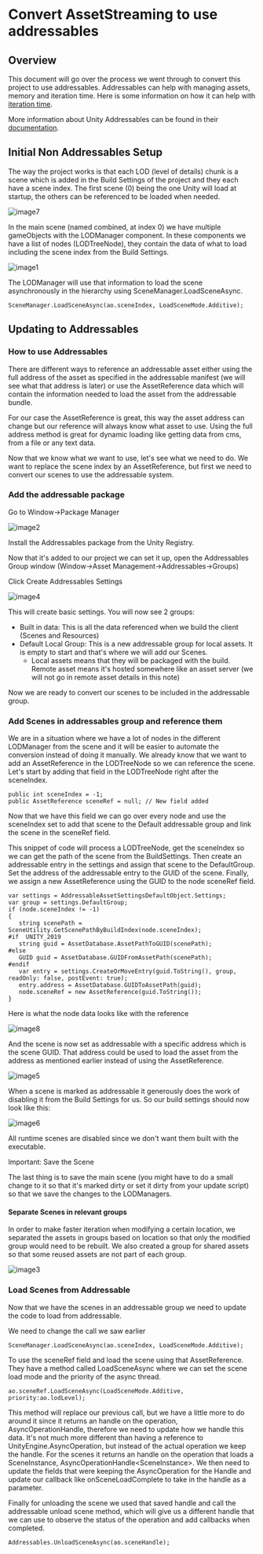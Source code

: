 # Convert AssetStreaming to use addressables


## Overview

This document will go over the process we went through to convert this project to use addressables. Addressables can help with managing assets, memory and iteration time. Here is some information on how it can help with [iteration time](https://developer.oculus.com/documentation/unity/po-unity-iteration/).

More information about Unity Addressables can be found in their [documentation](https://docs.unity3d.com/Packages/com.unity.addressables@1.18/manual/index.html).


## Initial Non Addressables Setup

The way the project works is that each LOD (level of details) chunk is a scene which is added in the Build Settings of the project and they each have a scene index. The first scene (0) being the one Unity will load at startup, the others can be referenced to be loaded when needed.

![image7](https://media.ghe.oculus-rep.com/user/4007/files/d17a7730-530c-4d33-b704-83f9388838c9)


In the main scene (named combined, at index 0) we have multiple gameObjects with the LODManager component. In these components we have a list of nodes (LODTreeNode), they contain the data of what to load including the scene index from the Build Settings.

![image1](https://media.ghe.oculus-rep.com/user/4007/files/22923d3b-5784-4c89-a95c-a226a59cf477)

The LODManager will use that information to load the scene asynchronously in the hierarchy using SceneManager.LoadSceneAsync.


```
SceneManager.LoadSceneAsync(ao.sceneIndex, LoadSceneMode.Additive);
```



## Updating to Addressables


### How to use Addressables

There are different ways to reference an addressable asset either using the full address of the asset as specified in the addressable manifest (we will see what that address is later) or use the AssetReference data which will contain the information needed to load the asset from the addressable bundle.

For our case the AssetReference is great, this way the asset address can change but our reference will always know what asset to use. Using the full address method is great for dynamic loading like getting data from cms, from a file or any text data.

Now that we know what we want to use, let's see what we need to do. We want to replace the scene index by an AssetReference, but first we need to convert our scenes to use the addressable system.


### Add the addressable package

Go to Window->Package Manager

![image2](https://media.ghe.oculus-rep.com/user/4007/files/240cec15-2790-4973-a795-35f5cff84c04)


Install the Addressables package from the Unity Registry.

Now that it's added to our project we can set it up, open the Addressables Group window (Window->Asset Management->Addressables->Groups)

Click Create Addressables Settings

![image4](https://media.ghe.oculus-rep.com/user/4007/files/2fcec8c5-1fe2-44ee-bf3a-d42b4c5e6617)

This will create basic settings. You will now see 2 groups:



* Built in data: This is all the data referenced when we build the client (Scenes and Resources)
* Default Local Group: This is a new addressable group for local assets. It is empty to start and that's where we will add our Scenes.
    * Local assets means that they will be packaged with the build. Remote asset means it's hosted somewhere like an asset server (we will not go in remote asset details in this note)

Now we are ready to convert our scenes to be included in the addressable group.


### Add Scenes in addressables group and reference them

We are in a situation where we have a lot of nodes in the different LODManager from the scene and it will be easier to automate the conversion instead of doing it manually. We already know that we want to add an AssetReference in the LODTreeNode so we can reference the scene. Let's start by adding that field in the LODTreeNode right after the sceneIndex.


```
public int sceneIndex = -1;
public AssetReference sceneRef = null; // New field added
```


Now that we have this field we can go over every node and use the sceneIndex set to add that scene to the Default addressable group and link the scene in the sceneRef field.

This snippet of code will process a LODTreeNode, get the sceneIndex so we can get the path of the scene from the BuildSettings. Then create an addressable entry in the settings and assign that scene to the DefaultGroup. Set the address of the addressable entry to the GUID of the scene. Finally, we assign a new AssetReference using the GUID to the node sceneRef field.


```
var settings = AddressableAssetSettingsDefaultObject.Settings;
var group = settings.DefaultGroup;
if (node.sceneIndex != -1)
{
   string scenePath = SceneUtility.GetScenePathByBuildIndex(node.sceneIndex);
#if  UNITY_2019
   string guid = AssetDatabase.AssetPathToGUID(scenePath);
#else
   GUID guid = AssetDatabase.GUIDFromAssetPath(scenePath);
#endif
   var entry = settings.CreateOrMoveEntry(guid.ToString(), group, readOnly: false, postEvent: true);
   entry.address = AssetDatabase.GUIDToAssetPath(guid);
   node.sceneRef = new AssetReference(guid.ToString());
}
```


Here is what the node data looks like with the reference

![image8](https://media.ghe.oculus-rep.com/user/4007/files/b67f4be2-10eb-40b3-b6ee-066052a6968b)


And the scene is now set as addressable with a specific address which is the scene GUID. That address could be used to load the asset from the address as mentioned earlier instead of using the AssetReference.

![image5](https://media.ghe.oculus-rep.com/user/4007/files/b3fd5c05-ca91-44ad-8141-b484fc68a3ca)

When a scene is marked as addressable it generously does the work of disabling it from the Build Settings for us. So our build settings should now look like this:

![image6](https://media.ghe.oculus-rep.com/user/4007/files/826b5a24-03f4-4e9c-939a-b45d786eb935)


All runtime scenes are disabled since we don't want them built with the executable.

Important: Save the Scene

The last thing is to save the main scene (you might have to do a small change to it so that it's marked dirty or set it dirty from your update script) so that we save the changes to the LODManagers.


#### Separate Scenes in relevant groups

In order to make faster iteration when modifying a certain location, we separated the assets in groups based on location so that only the modified group would need to be rebuilt. We also created a group for shared assets so that some reused assets are not part of each group.

![image3](https://media.ghe.oculus-rep.com/user/4007/files/94a496e2-ce01-4f4b-bbfc-e0861cb4abf3)

### Load Scenes from Addressable

Now that we have the scenes in an addressable group we need to update the code to load from addressable.

We need to change the call we saw earlier


```
SceneManager.LoadSceneAsync(ao.sceneIndex, LoadSceneMode.Additive);
```


To use the sceneRef field and load the scene using that AssetReference. They have a method called LoadSceneAsync where we can set the scene load mode and the priority of the async thread.


```
ao.sceneRef.LoadSceneAsync(LoadSceneMode.Additive, priority:ao.lodLevel);
```


This method will replace our previous call, but we have a little more to do around it since it returns an handle on the operation, AsyncOperationHandle, therefore we need to update how we handle this data. It's not much more different than having a reference to UnityEngine.AsyncOperation, but instead of the actual operation we keep the handle. For the scenes it returns an handle on the operation that loads a SceneInstance, AsyncOperationHandle&lt;SceneInstance>. We then need to update the fields that were keeping the AsyncOperation for the Handle and update our callback like onSceneLoadComplete to take in the handle as a parameter.

Finally for unloading the scene we used that saved handle and call the addressable unload scene method, which will give us a different handle that we can use to observe the status of the operation and add callbacks when completed.


```
Addressables.UnloadSceneAsync(ao.sceneHandle);
